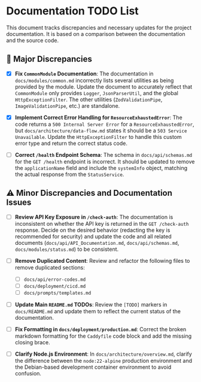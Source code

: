 # Documentation TODO List

This document tracks discrepancies and necessary updates for the project documentation. It is based on a comparison between the documentation and the source code.

## 🚨 Major Discrepancies

- [x] **Fix `CommonModule` Documentation**: The documentation in `docs/modules/common.md` incorrectly lists several utilities as being provided by the module. Update the document to accurately reflect that `CommonModule` only provides `Logger`, `JsonParserUtil`, and the global `HttpExceptionFilter`. The other utilities (`ZodValidationPipe`, `ImageValidationPipe`, etc.) are standalone.

- [x] **Implement Correct Error Handling for `ResourceExhaustedError`**: The code returns a `500 Internal Server Error` for a `ResourceExhaustedError`, but `docs/architecture/data-flow.md` states it should be a `503 Service Unavailable`. Update the `HttpExceptionFilter` to handle this custom error type and return the correct status code.

- [ ] **Correct `/health` Endpoint Schema**: The schema in `docs/api/schemas.md` for the `GET /health` endpoint is incorrect. It should be updated to remove the `applicationName` field and include the `systemInfo` object, matching the actual response from the `StatusService`.

## ⚠️ Minor Discrepancies and Documentation Issues

- [ ] **Review API Key Exposure in `/check-auth`**: The documentation is inconsistent on whether the API key is returned in the `GET /check-auth` response. Decide on the desired behavior (redacting the key is recommended for security) and update the code and all related documents (`docs/api/API_Documentation.md`, `docs/api/schemas.md`, `docs/modules/status.md`) to be consistent.

- [ ] **Remove Duplicated Content**: Review and refactor the following files to remove duplicated sections:
  - [ ] `docs/api/error-codes.md`
  - [ ] `docs/deployment/cicd.md`
  - [ ] `docs/prompts/templates.md`

- [ ] **Update Main `README.md` TODOs**: Review the `[TODO]` markers in `docs/README.md` and update them to reflect the current status of the documentation.

- [ ] **Fix Formatting in `docs/deployment/production.md`**: Correct the broken markdown formatting for the `Caddyfile` code block and add the missing closing brace.

- [ ] **Clarify Node.js Environment**: In `docs/architecture/overview.md`, clarify the difference between the `node:22-alpine` production environment and the Debian-based development container environment to avoid confusion.
